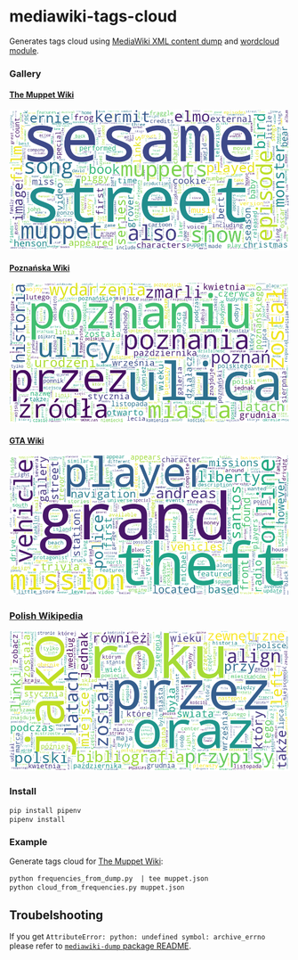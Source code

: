 # mediawiki-tags-cloud
Generates tags cloud using [MediaWiki XML content dump](https://github.com/macbre/mediawiki-dump) and [wordcloud module](https://github.com/amueller/word_cloud).

### Gallery

#### [The Muppet Wiki](http://muppet.wikia.com)
![](https://github.com/macbre/mediawiki-tags-cloud/raw/master/cloud.png)

#### [Poznańska Wiki](http://poznan.wikia.com)
![](https://github.com/macbre/mediawiki-tags-cloud/raw/master/cloud-poznan.png)

#### [GTA Wiki](http://gta.wikia.com)
![](https://github.com/macbre/mediawiki-tags-cloud/raw/master/cloud-gta.png)

### [Polish Wikipedia](https://pl.wikipedia.org)

![](https://github.com/macbre/mediawiki-tags-cloud/raw/master/cloud-wikipedia-pl.png)

### Install

```
pip install pipenv
pipenv install
```

### Example

Generate tags cloud for [The Muppet Wiki](http://muppet.wikia.com):

```
python frequencies_from_dump.py  | tee muppet.json
python cloud_from_frequencies.py muppet.json
```

## Troubelshooting

If you get `AttributeError: python: undefined symbol: archive_errno` please refer to [`mediawiki-dump` package README](https://github.com/macbre/mediawiki-dump#dependencies).
